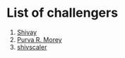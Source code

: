# List of challengers
1. [Shivay](https://github.com/shivaylamba)
2. [Purva R. Morey](https://github.com/PMorey22)
3. [shivscaler](http://github.com/shivscaler)

